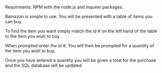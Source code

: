 
Requirments:
NPM with the node.js and inquirer packages.

Bamazon is simple to use. You will be presented with a table of items you can buy.

To find the item you want simply match the id # on the left hand of the table to the item you wish to buy.

When prompted enter the id #, You will then be prompted for a quantity of the item you wish to buy.

Once you have entered a quantity you will be given a total for the purchase and the SQL database will be updated.


